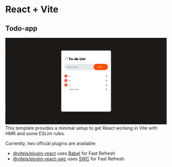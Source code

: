 # React + Vite

## Todo-app

![Todo-app](https://github.com/suannelson123/todo-app/blob/91241a9ba0ddb2764c5a447e93e2b8deb3099219/src/assets/images/todo-app.PNG)
This template provides a minimal setup to get React working in Vite with HMR and some ESLint rules.

Currently, two official plugins are available:

- [@vitejs/plugin-react](https://github.com/vitejs/vite-plugin-react/blob/main/packages/plugin-react/README.md)
  uses [Babel](https://babeljs.io/) for Fast Refresh
- [@vitejs/plugin-react-swc](https://github.com/vitejs/vite-plugin-react-swc) uses [SWC](https://swc.rs/) for Fast
  Refresh
